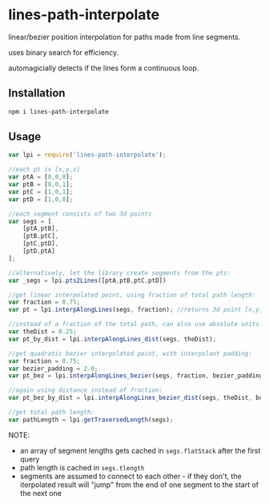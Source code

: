 # lines-path-interpolate

linear/bezier position interpolation for paths made from line segments. 

uses binary search for efficiency. 

automagicially detects if the lines form a continuous loop.

## Installation

```sh
npm i lines-path-interpolate
```

## Usage

```javascript
var lpi = require('lines-path-interpolate');

//each pt is [x,y,z]
var ptA = [0,0,0];
var ptB = [0,0,1];
var ptC = [1,0,1];
var ptD = [1,0,0];

//each segment consists of two 3d points
var segs = [
    [ptA,ptB],
    [ptB,ptC],
    [ptC,ptD],
    [ptD,ptA]    
];

//alternatively, let the library create segments from the pts:
var _segs = lpi.pts2Lines([ptA,ptB,ptC,ptD])

//get linear interpolated point, using fraction of total path length:
var fraction = 0.75;
var pt = lpi.interpAlongLines(segs, fraction); //returns 3d point [x,y,z]

//instead of a fraction of the total path, can also use absolute units:
var theDist = 0.25; 
var pt_by_dist = lpi.interpAlongLines_dist(segs, theDist); 

//get quadratic bezier interpolated point, with interpolant padding:
var fraction = 0.75;
var bezier_padding = 2.0;
var pt_bez = lpi.interpAlongLines_bezier(segs, fraction, bezier_padding); 

//again using distance instead of fraction:
var pt_bez_by_dist = lpi.interpAlongLines_bezier_dist(segs, theDist, bezier_padding); 

//get total path length:
var pathLength = lpi.getTraversedLength(segs);
```

NOTE:
 - an array of segment lengths gets cached in `segs.flatStack` after the first query 
 - path length is cached in `segs.tlength`
 - segments are assumed to connect to each other - if they don't, the iterpolated result will "jump" from the end of one segment to the start of the next one




